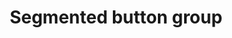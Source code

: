 ---
layout: pattern
categories: [patterns, button-group]
title: Segmented button group
type: [detail-page]
permalink: /patterns/button-group/segmented-button-group/
overview: Segmented button groups display a set of discrete buttons in a row as a single element. 
description: |
  Segmented button groups display a set of discrete buttons in a row as a single element. For example, segmented buttons can be used as a switch between different views. This is variation of a [button group](/patterns/button-group) 
    
usa-link: "https://designsystem.digital.gov/components/button-group/"
specification: |
buttons:
  - text: Back
    url: /
    style: inverse
    ## basic, outline, accent-col, accent-warm, base, inverse, secondary
    ### button outline style
  - text: Next
    url: /
    style: inverse
    ## basic, outline, accent-col, accent-warm, gray, inverse, secondary
inverse: true
### implement inverse style button group
segmented: true
### implement segmented button group

#spec:

### Paths to view design and code... 
## designimg: can be used to show an image of the design until a coded version can be created. The htmlpath & csspath should be located in the pattens folder. Read more about creating coded components in /docs/creating-patterns 
# designimg: 
htmlexcerpt: patterns/button-group/button-group-segmented-variation.md
htmlpath: patterns/button-group/button-group-segmented.md
csspath: patterns/button-group/index.scss
---